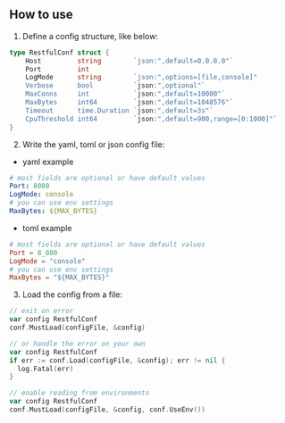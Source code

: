 ## How to use

1. Define a config structure, like below:

```go
type RestfulConf struct {
	Host         string        `json:",default=0.0.0.0"`
	Port         int
	LogMode      string        `json:",options=[file,console]"
	Verbose      bool          `json:",optional"`
	MaxConns     int           `json:",default=10000"`
	MaxBytes     int64         `json:",default=1048576"`
	Timeout      time.Duration `json:",default=3s"`
	CpuThreshold int64         `json:",default=900,range=[0:1000]"`
}
```

2. Write the yaml, toml or json config file:

- yaml example

```yaml
# most fields are optional or have default values
Port: 8080
LogMode: console
# you can use env settings
MaxBytes: ${MAX_BYTES}
```

- toml example

```toml
# most fields are optional or have default values
Port = 8_080
LogMode = "console"
# you can use env settings
MaxBytes = "${MAX_BYTES}"
```

3. Load the config from a file:

```go
// exit on error
var config RestfulConf
conf.MustLoad(configFile, &config)

// or handle the error on your own
var config RestfulConf
if err := conf.Load(configFile, &config); err != nil {
  log.Fatal(err)
}

// enable reading from environments
var config RestfulConf
conf.MustLoad(configFile, &config, conf.UseEnv())
```

